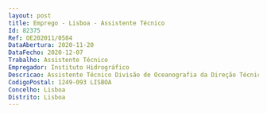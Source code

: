 ```yaml
--- 
layout: post
title: Emprego - Lisboa - Assistente Técnico
Id: 82375
Ref: OE202011/0584
DataAbertura: 2020-11-20
DataFecho: 2020-12-07
Trabalho: Assistente Técnico
Empregador: Instituto Hidrográfico
Descricao: Assistente Técnico Divisão de Oceanografia da Direção Técnica
CodigoPostal: 1249-093 LISBOA
Concelho: Lisboa
Distrito: Lisboa
--- 
```

